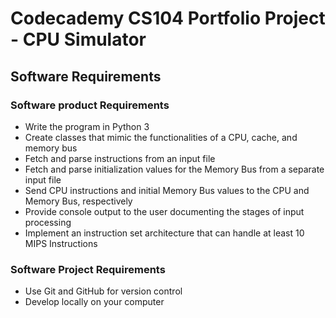 # Codecademy CS104 Portfolio Project - CPU Simulator
## Software Requirements
### Software product Requirements
- Write the program in Python 3
- Create classes that mimic the functionalities of a CPU, cache, and memory bus
- Fetch and parse instructions from an input file
- Fetch and parse initialization values for the Memory Bus from a separate input file
- Send CPU instructions and initial Memory Bus values to the CPU and Memory Bus, respectively
- Provide console output to the user documenting the stages of input processing
- Implement an instruction set architecture that can handle at least 10 MIPS Instructions
### Software Project Requirements
- Use Git and GitHub for version control
- Develop locally on your computer
